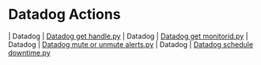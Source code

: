 

 # Datadog Actions 

| Datadog | [Datadog get handle.py](https://github.com/unskript/Awesome-CloudOps-Automation/tree/master/Datadog/legos/datadog_get_handle) 
| Datadog | [Datadog get monitorid.py](https://github.com/unskript/Awesome-CloudOps-Automation/tree/master/Datadog/legos/datadog_get_monitorid) 
| Datadog | [Datadog mute or unmute alerts.py](https://github.com/unskript/Awesome-CloudOps-Automation/tree/master/Datadog/legos/datadog_mute_or_unmute_alerts) 
| Datadog | [Datadog schedule downtime.py](https://github.com/unskript/Awesome-CloudOps-Automation/tree/master/Datadog/legos/datadog_schedule_downtime) 
